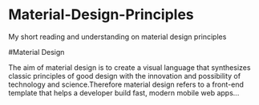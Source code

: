 # Material-Design-Principles
My short reading and understanding on material design principles

#Material Design

The aim of material design is to create a visual language that synthesizes classic principles of good design with the innovation and possibility of technology and science.Therefore material design refers to a front-end template that helps
a developer build fast, modern mobile web apps...
